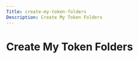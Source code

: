 ```yaml
---
Title: create-my-token-folders
Description: Create My Token Folders
---
```


# Create My Token Folders

